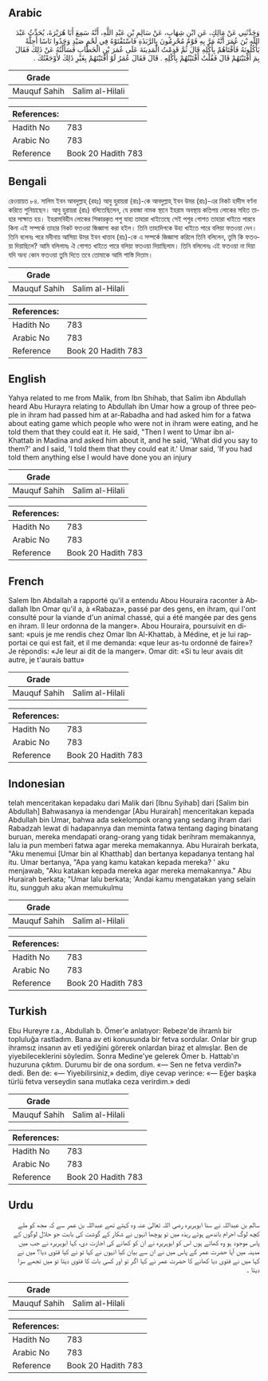 ## Arabic


<div dir="rtl" lang="ar" style={{fontSize:'larger',backgroundColor:'#f8f9fa',padding:20}}>
وَحَدَّثَنِي عَنْ مَالِكٍ، عَنِ ابْنِ شِهَابٍ، عَنْ سَالِمِ بْنِ عَبْدِ اللَّهِ، أَنَّهُ سَمِعَ أَبَا هُرَيْرَةَ، يُحَدِّثُ عَبْدَ اللَّهِ بْنَ عُمَرَ أَنَّهُ مَرَّ بِهِ قَوْمٌ مُحْرِمُونَ بِالرَّبَذَةِ فَاسْتَفْتَوْهُ فِي لَحْمِ صَيْدٍ وَجَدُوا نَاسًا أَحِلَّةً يَأْكُلُونَهُ فَأَفْتَاهُمْ بِأَكْلِهِ قَالَ ثُمَّ قَدِمْتُ الْمَدِينَةَ عَلَى عُمَرَ بْنِ الْخَطَّابِ فَسَأَلْتُهُ عَنْ ذَلِكَ فَقَالَ بِمَ أَفْتَيْتَهُمْ قَالَ فَقُلْتُ أَفْتَيْتُهُمْ بِأَكْلِهِ ‏.‏ قَالَ فَقَالَ عُمَرُ لَوْ أَفْتَيْتَهُمْ بِغَيْرِ ذَلِكَ لأَوْجَعْتُكَ ‏.‏
</div>
<div style={{backgroundColor:'#f8f9fa',padding:20, marginBottom: 10}}><table> <thead> <tr> <th>Grade</th> <th></th> </tr> </thead> <tbody> <tr><td>Mauquf Sahih</td><td>Salim al-Hilali</td></tr></tbody></table><table> <thead> <tr> <th>References:</th> <th></th> </tr> </thead> <tbody><tr><td>Hadith No</td><td>783</td></tr><tr><td>Arabic No</td><td>783</td></tr><tr><td>Reference</td><td>Book 20 Hadith 783</td></tr></tbody></table></div>

## Bengali


<div dir="ltr" lang="bn" style={{fontSize:'larger',backgroundColor:'#f8f9fa',padding:20}}>
রেওয়ায়ত ৮৪. সালিম ইবন আবদুল্লাহ্ (রহঃ) আবু হুরায়রা (রাঃ)-কে আবদুল্লাহ্ ইবন উমর (রাঃ)-এর নিকট হাদীস বর্ণনা করিতে শুনিয়াছেন। আবু হুরায়রা (রাঃ) বলিতেছিলেন, যে রবাজা নামক স্থানে ইহরাম অবস্থায় কতিপয় লোকের সহিত তাহার সাক্ষাত হয়। ইহরামবিহীন লোকের শিকারকৃত পশু যাহা তাহারা খাইতেছে সেই পশুর গোশত তাহারা খাইতে পারবে কিনা এই সম্পর্কে তাহার নিকট ফতওয়া জিজ্ঞাসা করা হইল। তিনি তাহাদিগকে উহা খাইতে পারে বলিয়া ফতওয়া দেন। তিনি বলেনঃ পরে মদীনায় আসিয়া উমর ইবন খাত্তাব (রাঃ)-কে এ সম্পর্কে জিজ্ঞাসা করিলে তিনি বলিলেন, তুমি কি ফতওয়া দিয়াছিলে? আমি বলিলামঃ ঐ গোশত খাইতে পারে বলিয়া ফতওয়া দিয়াছিলাম। তিনি বলিলেনঃ এই ফতওয়া না দিয়া যদি অন্য কোন ফতওয়া তুমি দিতে তবে তোমাকে আমি শাস্তি দিতাম।
</div>
<div style={{backgroundColor:'#f8f9fa',padding:20, marginBottom: 10}}><table> <thead> <tr> <th>Grade</th> <th></th> </tr> </thead> <tbody> <tr><td>Mauquf Sahih</td><td>Salim al-Hilali</td></tr></tbody></table><table> <thead> <tr> <th>References:</th> <th></th> </tr> </thead> <tbody><tr><td>Hadith No</td><td>783</td></tr><tr><td>Arabic No</td><td>783</td></tr><tr><td>Reference</td><td>Book 20 Hadith 783</td></tr></tbody></table></div>

## English


<div dir="ltr" lang="en" style={{fontSize:'larger',backgroundColor:'#f8f9fa',padding:20}}>
Yahya related to me from Malik, from Ibn Shihab, that Salim ibn Abdullah heard Abu Hurayra relating to Abdullah ibn Umar how a group of three people in ihram had passed him at ar-Rabadha and had asked him for a fatwa about eating game which people who were not in ihram were eating, and he told them that they could eat it. He said, "Then I went to Umar ibn al-Khattab in Madina and asked him about it, and he said, 'What did you say to them?' and I said, 'I told them that they could eat it.' Umar said, 'If you had told them anything else I would have done you an injury
</div>
<div style={{backgroundColor:'#f8f9fa',padding:20, marginBottom: 10}}><table> <thead> <tr> <th>Grade</th> <th></th> </tr> </thead> <tbody> <tr><td>Mauquf Sahih</td><td>Salim al-Hilali</td></tr></tbody></table><table> <thead> <tr> <th>References:</th> <th></th> </tr> </thead> <tbody><tr><td>Hadith No</td><td>783</td></tr><tr><td>Arabic No</td><td>783</td></tr><tr><td>Reference</td><td>Book 20 Hadith 783</td></tr></tbody></table></div>

## French


<div dir="ltr" lang="fr" style={{fontSize:'larger',backgroundColor:'#f8f9fa',padding:20}}>
Salem Ibn Abdallah a rapporté qu'il a entendu Abou Houraira raconter à Abdallah Ibn Omar qu'il a, à «Rabaza», passé par des gens, en ihram, qui l'ont consulté pour la viande d'un animal chassé, qui a été mangée par des gens en ihram. Il leur ordonna de la manger». Abou Houraira, poursuivit en disant: «puis je me rendis chez Omar Ibn Al-Khattab, à Médine, et je lui rapportai ce qui est fait, et il me demanda: «que leur as-tu ordonné de faire»? Je répondis: «Je leur ai dit de la manger». Omar dit: «Si tu leur avais dit autre, je t'aurais battu»
</div>
<div style={{backgroundColor:'#f8f9fa',padding:20, marginBottom: 10}}><table> <thead> <tr> <th>Grade</th> <th></th> </tr> </thead> <tbody> <tr><td>Mauquf Sahih</td><td>Salim al-Hilali</td></tr></tbody></table><table> <thead> <tr> <th>References:</th> <th></th> </tr> </thead> <tbody><tr><td>Hadith No</td><td>783</td></tr><tr><td>Arabic No</td><td>783</td></tr><tr><td>Reference</td><td>Book 20 Hadith 783</td></tr></tbody></table></div>

## Indonesian


<div dir="ltr" lang="id" style={{fontSize:'larger',backgroundColor:'#f8f9fa',padding:20}}>
telah menceritakan kepadaku dari Malik dari [Ibnu Syihab] dari [Salim bin Abdullah] Bahwasanya ia mendengar [Abu Hurairah] menceritakan kepada Abdullah bin Umar, bahwa ada sekelompok orang yang sedang ihram dari Rabadzah lewat di hadapannya dan meminta fatwa tentang daging binatang buruan, mereka mendapati orang-orang yang tidak berihram memakannya, lalu ia pun memberi fatwa agar mereka memakannya. Abu Hurairah berkata, "Aku menemui [Umar bin al Khatthab] dan bertanya kepadanya tentang hal itu. Umar bertanya, "Apa yang kamu katakan kepada mereka? ' aku menjawab, "Aku katakan kepada mereka agar mereka memakannya." Abu Hurairah berkata; "Umar lalu berkata; 'Andai kamu mengatakan yang selain itu, sungguh aku akan memukulmu
</div>
<div style={{backgroundColor:'#f8f9fa',padding:20, marginBottom: 10}}><table> <thead> <tr> <th>Grade</th> <th></th> </tr> </thead> <tbody> <tr><td>Mauquf Sahih</td><td>Salim al-Hilali</td></tr></tbody></table><table> <thead> <tr> <th>References:</th> <th></th> </tr> </thead> <tbody><tr><td>Hadith No</td><td>783</td></tr><tr><td>Arabic No</td><td>783</td></tr><tr><td>Reference</td><td>Book 20 Hadith 783</td></tr></tbody></table></div>

## Turkish


<div dir="ltr" lang="tr" style={{fontSize:'larger',backgroundColor:'#f8f9fa',padding:20}}>
Ebu Hureyre r.a., Abdullah b. Ömer'e anlatıyor: Rebeze'de ihramlı bir topluluğa rastladım. Bana av eti konusunda bir fetva sordular. Onlar bir grup ihramsız insanın av eti yediğini görerek onlardan biraz et almışlar. Ben de yiyebileceklerini söyledim. Sonra Medine'ye gelerek Ömer b. Hattab'ın huzuruna çıktım. Durumu bir de ona sordum. «— Sen ne fetva verdin?» dedi. Ben de: «— Yiyebilirsiniz,» dedim, diye cevap verince: «— Eğer başka türlü fetva verseydin sana mutlaka ceza verirdim.» dedi
</div>
<div style={{backgroundColor:'#f8f9fa',padding:20, marginBottom: 10}}><table> <thead> <tr> <th>Grade</th> <th></th> </tr> </thead> <tbody> <tr><td>Mauquf Sahih</td><td>Salim al-Hilali</td></tr></tbody></table><table> <thead> <tr> <th>References:</th> <th></th> </tr> </thead> <tbody><tr><td>Hadith No</td><td>783</td></tr><tr><td>Arabic No</td><td>783</td></tr><tr><td>Reference</td><td>Book 20 Hadith 783</td></tr></tbody></table></div>

## Urdu


<div dir="rtl" lang="ur" style={{fontSize:'larger',backgroundColor:'#f8f9fa',padding:20}}>
سالم بن عبداللہ نے سنا ابوہریرہ رضی اللہ تعالیٰ عنہ وہ کہتے تھے عبداللہ بن عمر سے کہ مجھ کو ملے کچھ لوگ احرام باندھے ہوئے ربذہ میں تو پوچھا انہوں نے شکار کے گوشت کی بابت جو حلال لوگوں کے پاس موجود ہو وہ کھاتے ہوں اس کو ابوہریرہ نے ان کو کھانے کی اجازت دی، کہا ابوہریرہ نے جب میں مدینہ میں آیا حضرت عمر کے پاس میں نے ان سے بیان کیا انہوں نے کہا تو نے کیا فتوی دیا؟ میں نے کہا میں نے فتوی دیا کھانے کا حضرت عمر نے کہا اگر تو اور کسی بات کا فتوی دیتا تو میں تجھے سزا دیتا ۔
</div>
<div style={{backgroundColor:'#f8f9fa',padding:20, marginBottom: 10}}><table> <thead> <tr> <th>Grade</th> <th></th> </tr> </thead> <tbody> <tr><td>Mauquf Sahih</td><td>Salim al-Hilali</td></tr></tbody></table><table> <thead> <tr> <th>References:</th> <th></th> </tr> </thead> <tbody><tr><td>Hadith No</td><td>783</td></tr><tr><td>Arabic No</td><td>783</td></tr><tr><td>Reference</td><td>Book 20 Hadith 783</td></tr></tbody></table></div>